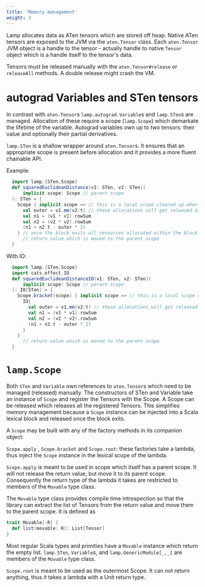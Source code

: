 ```yaml
---
title: 'Memory management'
weight: 3
---
```


Lamp allocates data as ATen tensors which are stored off heap. 
Native ATen tensors are exposed to the JVM via the `aten.Tensor` class. 
Each `aten.Tensor` JVM object is a handle to the tensor - actually handle to native `Tensor` object which is a handle itself to the tensor's data. 

Tensors must be released manually with the `aten.Tensor#release` or `releaseAll` methods. A double release might crash the VM.

# autograd Variables and STen tensors

In contrast with `aten.Tensor`s `lamp.autograd.Variable`s and `lamp.STen`s are managed. Allocation of these require a scope (`lamp.Scope`) which demarkate the lifetime of the variable.
Autograd variables own up to two tensors: their value and optionally their partial derivatives.

`lamp.STen` is a shallow wrapper around `aten.Tensor`s. It ensures that an appropriate scope is present
before allocation and it provides a more fluent chainable API.

Example:

```scala mdoc
  import lamp.{STen,Scope}
  def squaredEuclideanDistance(v1: STen, v2: STen)(
      implicit scope: Scope // parent scope
  ): STen = {
    Scope { implicit scope => // this is a local scope cleared up when block ends
      val outer = v1.mm(v2.t) // these allocations will get released at the end of the block
      val n1 = (v1 * v1).rowSum
      val n2 = (v2 * v2).rowSum
      (n1 + n2.t - outer * 2) 
    } // once the block exits all resources allocated within the block are released, with the exception of the 
      // return value which is moved to the parent scope
  }
```

With IO:
```scala mdoc
  import lamp.{STen,Scope}
  import cats.effect.IO
  def squaredEuclideanDistanceIO(v1: STen, v2: STen)(
      implicit scope: Scope // parent scope
  ): IO[STen] = {
    Scope.bracket(scope) { implicit scope => // this is a local scope cleared up when block ends
      IO{
        val outer = v1.mm(v2.t) // these allocations will get released once the IO finished execution
        val n1 = (v1 * v1).rowSum
        val n2 = (v2 * v2).rowSum
        (n1 + n2.t - outer * 2) 
      }
    }  
      // return value which is moved to the parent scope
  }
```

# `lamp.Scope`

Both `STen` and `Variable` own references to `aten.Tensor`s which need to be managed (released) manually. 
The constructors of STen and Variable take an instance of `Scope` and register the Tensors with the Scope. 
A Scope can be released which releases all the registered Tensors. 
This simplifies memory management because a `Scope` instance can be injected into a Scala lexical block and released once the block exits. 

A `Scope` may be built with any of the factory methods in its companion object: 

`Scope.apply` , `Scope.bracket` and `Scope.root`: these factories take a lambda, thus inject the `Scope` instance in the lexical scope of the lambda. 

`Scope.apply` is meant to be used in scope which itself has a parent scope. It will not release the return value, but move it to its parent scope. Consequently the return type of the lambda it takes are restricted to members of the `Movable` type class. 

The `Movable` type class provides compile time introspection so that the library can extract the list of Tensors from the return value and move them to the parent scope. 
It is defined as 
```scala 
trait Movable[-R] {
  def list(movable: R): List[Tensor]
}
```
Most regular Scala types and primities have a `Movable` instance which return the empty list.
`lamp.STen`, `Variable`s, and `lamp.GenericModule[_,_]` are members of the `Movable` type class.


`Scope.root` is meant to be used as the outermost Scope. It can not return anything, thus it takes a lambda with a Unit return type.


